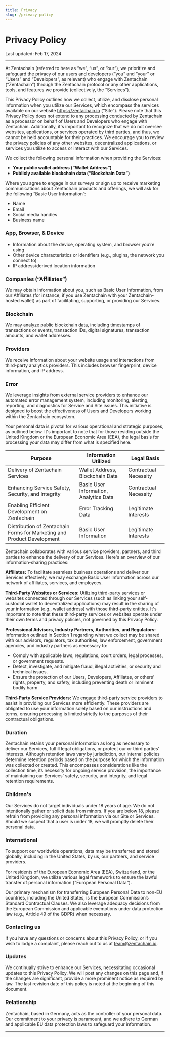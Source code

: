 ```yaml
---
title: Privacy
slug: /privacy-policy
---
```


# Privacy Policy

Last updated: Feb 17, 2024

---

At Zentachain (referred to here as “we”, “us”, or “our”), we prioritize and safeguard the privacy of our users and developers (“you” and “your” or “Users” and “Developers”, as relevant) who engage with Zentachain (“Zentachain”) through the Zentachain protocol or any other applications, tools, and features we provide (collectively, the “Services”).

This Privacy Policy outlines how we collect, utilize, and disclose personal information when you utilize our Services, which encompass the services available on our website https://zentachain.io (“Site”). Please note that this Privacy Policy does not extend to any processing conducted by Zentachain as a processor on behalf of Users and Developers who engage with Zentachain. Additionally, it's important to recognize that we do not oversee websites, applications, or services operated by third parties, and thus, we cannot be held accountable for their practices. We encourage you to review the privacy policies of any other websites, decentralized applications, or services you utilize to access or interact with our Services.

We collect the following personal information when providing the Services:

- **Your public wallet address (“Wallet Address”)**
- **Publicly available blockchain data (“Blockchain Data”)**

Where you agree to engage in our surveys or sign up to receive marketing communications about Zentachain products and offerings, we will ask for the following “Basic User Information”:

- Name
- Email
- Social media handles
- Business name

### App, Browser, & Device

- Information about the device, operating system, and browser you’re using
- Other device characteristics or identifiers (e.g., plugins, the network you connect to)
- IP address/derived location information

### Companies (“Affiliates”)

We may obtain information about you, such as Basic User Information, from our Affiliates (for instance, if you use Zentachain with your Zentachain-hosted wallet) as part of facilitating, supporting, or providing our Services.

### Blockchain

We may analyze public blockchain data, including timestamps of transactions or events, transaction IDs, digital signatures, transaction amounts, and wallet addresses.

### Providers

We receive information about your website usage and interactions from third-party analytics providers. This includes browser fingerprint, device information, and IP address.

### Error

We leverage insights from external service providers to enhance our automated error management system, including monitoring, alerting, reporting, and diagnostics for Service and Site issues. This initiative is designed to boost the effectiveness of Users and Developers working within the Zentachain ecosystem.

Your personal data is pivotal for various operational and strategic purposes, as outlined below. It's important to note that for those residing outside the United Kingdom or the European Economic Area (EEA), the legal basis for processing your data may differ from what is specified here.

| Purpose | Information Utilized | Legal Basis |
|---------|----------------------|-------------|
| Delivery of Zentachain Services | Wallet Address, Blockchain Data | Contractual Necessity |
| Enhancing Service Safety, Security, and Integrity | Basic User Information, Analytics Data | Contractual Necessity |
| Enabling Efficient Development on Zentachain | Error Tracking Data | Legitimate Interests |
| Distribution of Zentachain Forms for Marketing and Product Development | Basic User Information | Legitimate Interests |


Zentachain collaborates with various service providers, partners, and third parties to enhance the delivery of our Services. Here's an overview of our information-sharing practices:

**Affiliates:** To facilitate seamless business operations and deliver our Services effectively, we may exchange Basic User Information across our network of affiliates, services, and employees.

**Third-Party Websites or Services:** Utilizing third-party services or websites connected through our Services (such as linking your self-custodial wallet to decentralized applications) may result in the sharing of your information (e.g., wallet address) with those third-party entities. It's important to note that these third-party services or websites operate under their own terms and privacy policies, not governed by this Privacy Policy.

**Professional Advisors, Industry Partners, Authorities, and Regulators:** Information outlined in Section 1 regarding what we collect may be shared with our advisors, regulators, tax authorities, law enforcement, government agencies, and industry partners as necessary to:
- Comply with applicable laws, regulations, court orders, legal processes, or government requests.
- Detect, investigate, and mitigate fraud, illegal activities, or security and technical issues.
- Ensure the protection of our Users, Developers, Affiliates, or others' rights, property, and safety, including preventing death or imminent bodily harm.

**Third-Party Service Providers:** We engage third-party service providers to assist in providing our Services more efficiently. These providers are obligated to use your information solely based on our instructions and terms, ensuring processing is limited strictly to the purposes of their contractual obligations.

### Duration
Zentachain retains your personal information as long as necessary to deliver our Services, fulfill legal obligations, or protect our or third parties' interests. Although retention laws vary by jurisdiction, our internal policies determine retention periods based on the purpose for which the information was collected or created. This encompasses considerations like the collection time, its necessity for ongoing service provision, the importance of maintaining our Services' safety, security, and integrity, and legal retention requirements.

### Children's
Our Services do not target individuals under 18 years of age. We do not intentionally gather or solicit data from minors. If you are below 18, please refrain from providing any personal information via our Site or Services. Should we suspect that a user is under 18, we will promptly delete their personal data.

### International
To support our worldwide operations, data may be transferred and stored globally, including in the United States, by us, our partners, and service providers.

For residents of the European Economic Area (EEA), Switzerland, or the United Kingdom, we utilize various legal frameworks to ensure the lawful transfer of personal information ("European Personal Data").

Our primary mechanism for transferring European Personal Data to non-EU countries, including the United States, is the European Commission’s Standard Contractual Clauses. We also leverage adequacy decisions from the European Commission and applicable exemptions under data protection law (e.g., Article 49 of the GDPR) when necessary.

### Contacting us
If you have any questions or concerns about this Privacy Policy, or if you wish to lodge a complaint, please reach out to us at team@zentachain.io.

### Updates
We continually strive to enhance our Services, necessitating occasional updates to this Privacy Policy. We will post any changes on this page and, if the changes are significant, provide a more prominent notice as required by law. The last revision date of this policy is noted at the beginning of this document.

### Relationship
Zentachain, based in Germany, acts as the controller of your personal data. Our commitment to your privacy is paramount, and we adhere to German and applicable EU data protection laws to safeguard your information.

---
